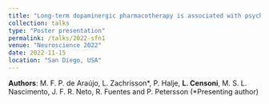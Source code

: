 ```yaml
---
title: "Long-term dopaminergic pharmacotherapy is associated with psychosis-like behaviors and aberrant high-frequency oscillations in a marmoset model of parkinson’s disease"
collection: talks
type: "Poster presentation"
permalink: /talks/2022-sfn1
venue: "Neuroscience 2022"
date: 2022-11-15
location: "San Diego, USA"
---
```


**Authors**: M. F. P. de Araújo, L. Zachrisson\*, P. Halje, **L. Censoni**, M. S. L. Nascimento, J. F. R. Neto, R. Fuentes and P. Petersson  (\*Presenting author)
